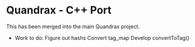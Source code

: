 Quandrax - C++ Port
==================
This has been merged into the main Quandrax project.


- Work to do:
  Figure out hashs
  Convert tag_map
  Develop convertToTag()
